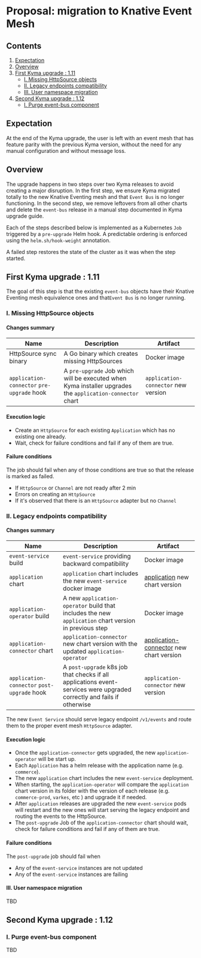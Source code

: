 # Proposal: migration to Knative Event Mesh

## Contents

1. [Expectation](#expectation)
2. [Overview](#overview)
3. [First Kyma upgrade : 1.11](#first-kyma-upgrade--111)
     - [I. Missing HttpSource objects](#i-missing-httpsource-objects)
     - [II. Legacy endpoints compatibility](#ii-legacy-endpoints-compatibility)
     - [III. User namespace migration](#iii-user-namespace-migration)
4. [Second Kyma upgrade : 1.12](#second-kyma-upgrade--112)
     - [I. Purge event-bus component](#i-purge-event-bus-component)

## Expectation

At the end of the Kyma upgrade, the user is left with an event mesh that has feature parity with the previous Kyma
version, without the need for any manual configuration and without message loss.

## Overview

The upgrade happens in two steps over two Kyma releases to avoid creating a major disruption. In
the first step, we ensure Kyma migrated totally to the new Knative Eventing mesh and that `Event Bus` is no longer
functioning. In the second step, we remove leftovers from all other charts and
delete the `event-bus` release in a manual step documented in Kyma upgrade guide.

<!--
described below are orchestrated by the Kyma operator. During a Kyma upgrade, the operator proceeds
component by component, iteratively. The most rational place to hook our migration logic is at the level of the
`cluster-essentials` component, which is the [very first chart](./installation/resources/installer-cr.yaml.tpl#L13-L15)
defined in the `Installation` object, so we can clear the path from there for the actual components' upgrades.
-->

Each of the steps described below is implemented as a Kubernetes `Job` triggered by a `pre-upgrade` Helm hook. A
predictable ordering is enforced using the `helm.sh/hook-weight` annotation.

A failed step restores the state of the cluster as it was when the step started.

## First Kyma upgrade : 1.11

The goal of this step is that the existing `event-bus` objects have their Knative Eventing mesh equivalence ones and
that`Event Bus` is no longer running.

### I. Missing HttpSource objects

#### Changes summary

| Name | Description | Artifact |
|------|-------------|----------|
|HttpSource sync binary| A Go binary which creates missing HttpSources | Docker image|
|`application-connector` `pre-upgrade` hook | A `pre-upgrade` Job which will be executed when Kyma installer upgrades the `application-connector` chart |`application-connector` new version |   

#### Execution logic 

- Create an `HttpSource` for each existing `Application` which has no existing one already.
- Wait, check for failure conditions and fail if any of them are true.
 
#### Failure conditions 
The job should fail when any of those conditions are true so that the release is marked as failed.
 
- If `HttpSource` or `Channel` are not ready after 2 min
- Errors on creating an `HttpSource`
- If it's observed that there is an `HttpSource` adapter but no `Channel`

### II. Legacy endpoints compatibility

#### Changes summary

| Name | Description | Artifact |
|------|-------------|----------|
|`event-service` build| `event-service` providing backward compatibility|Docker image| 
|`application` chart | `application` chart includes the new `event-service` docker image|[application](https://github.com/kyma-project/kyma/tree/master/components/application-operator/charts/application) new chart version| 
|`application-operator` build| A new `application-operator` build that includes the new `application` chart version in previous step|Docker image| 
|`application-connector` chart |`application-connector` new chart version with the updated `application-operator`|[application-connector](https://github.com/kyma-project/kyma/tree/master/resources/application-connector) new chart version|
|`application-connector` `post-upgrade` hook| A `post-upgrade` k8s job that checks if all applications event-services were upgraded correctly and fails if otherwise |`application-connector` new version| 


The new `Event Service` should serve legacy endpoint `/v1/events` and route them to the proper event mesh `HttpSource` adapter.

#### Execution logic

- Once the `application-connector` gets upgraded, the new `application-operator` will be start up.
- Each `Application` has a helm release with the application name (e.g. `commerce`). 
- The new `application` chart includes the new `event-service` deployment.
- When starting, the `application-operator` will compare the `application` chart version in its folder with the version of each release (e.g. `commerce-prod`, `varkes`, etc ) and upgrade it if needed.
- After `application` releases are upgraded the new `event-service` pods will restart and the new ones will start serving the legacy endpoint and routing the events to the HttpSource.
- The `post-upgrade` Job of the `application-connector` chart should wait, check for failure conditions and fail if any of them are true.
 
#### Failure conditions 
The `post-upgrade` job should fail when

- Any of the `event-service` instances are not updated
- Any of the `event-service` instances are failing

#### III. User namespace migration

TBD


## Second Kyma upgrade : 1.12

### I. Purge event-bus component
TBD